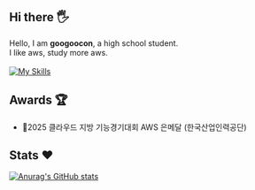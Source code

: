 ## Hi there 🖐️
Hello, I am <strong>googoocon</strong>, a high school student.</br>
I like aws, study more aws.<br><br>
[![My Skills](https://skillicons.dev/icons?i=aws,kubernetes,docker)](https://skillicons.dev)
## Awards 🏆
- 🥈2025 클라우드 지방 기능경기대회 AWS 은메달 (한국산업인력공단)

## Stats ❤️
[![Anurag's GitHub stats](https://github-readme-stats.vercel.app/api?username=googoocon&theme=chartreuse-dark_icons=true)](https://github.com/anuraghazra/github-readme-stats)

